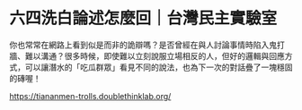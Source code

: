 # 六四洗白論述怎麼回｜台灣民主實驗室

你也常常在網路上看到似是而非的詭辯嗎？是否曾經在與人討論事情時陷入鬼打牆、難以溝通？很多時候，即使難以立刻說服立場相反的人，但好的邏輯與回應方式，可以讓潛水的「吃瓜群眾」看見不同的說法，也為下一次的對話疊了一塊穩固的磚喔！

https://tiananmen-trolls.doublethinklab.org/
